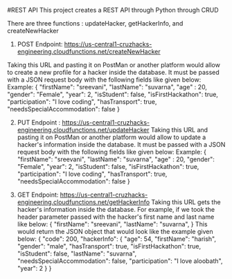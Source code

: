 #REST API
This project creates a REST API through Python through CRUD

There are three functions : updateHacker, getHackerInfo, and createNewHacker

1. POST Endpoint: https://us-central1-cruzhacks-engineering.cloudfunctions.net/createNewHacker

Taking this URL and pasting it on PostMan or another platform would allow to create a new profile for a hacker inside the database. It must be passed with a JSON request body with the following fields like given below:
Example:
{
    "firstName": "sreevani",
    "lastName": "suvarna",
    "age" : 20,
    "gender": "Female",
    "year": 2,
    "isStudent": false,
    "isFirstHackathon": true,
    "participation": "I love coding",
    "hasTransport": true,
    "needsSpecialAccommodation": false
  }
  

2. PUT Endpoint : https://us-central1-cruzhacks-engineering.cloudfunctions.net/updateHacker
  Taking this URL and pasting it on PostMan or another platform would allow to update a hacker's information inside the   database. It must be passed with a JSON request body with the following fields like given below:
  Example:
{
    "firstName": "sreevani",
    "lastName": "suvarna",
    "age" : 20,
    "gender": "Female",
    "year": 2,
    "isStudent": false,
    "isFirstHackathon": true,
    "participation": "I love coding",
    "hasTransport": true,
    "needsSpecialAccommodation": false
  }
  
3. GET Endpoint: https://us-central1-cruzhacks-engineering.cloudfunctions.net/getHackerInfo
Taking this URL gets the hacker's information inside the database. 
For example, if we took the header parameter passed with the hacker's first name and last name like below:
{
  "firstName": "sreevani",
  "lastName": "suvarna",
 }
 This would return the JSON object that would look like the example given below:
 {
    "code": 200,
    "hackerInfo": {
        "age": 54,
        "firstName": "harish",
        "gender": "male",
        "hasTransport": true,
        "isFirstHackathon": true,
        "isStudent": false,
        "lastName": "suvarna",
        "needsSpecialAccommodation": false,
        "participation": "I love aloobath",
        "year": 2
    }
}

